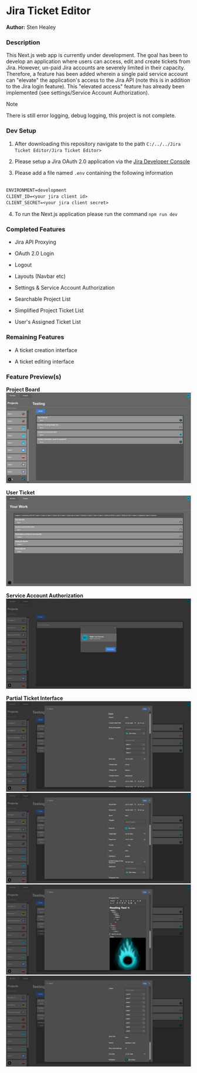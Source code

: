 # Jira Ticket Editor

**Author:** Sten Healey


### **Description**
This Next.js web app is currently under development. The goal has been to develop an application where users can access, edit and create tickets from Jira. However, un-paid Jira accounts are severely limited in their capacity. Therefore, a feature has been added wherein a single paid service account can "elevate" the application's access to the Jira API (note this is in addition to the Jira login feature). This "elevated access" feature has already been implemented (see settings/Service Account Authorization).

> [!Note] 
> There is still error logging, debug logging, this project is not complete.


### **Dev Setup**

1. After downloading this repository navigate to the path `C:/../../Jira Ticket Editor/Jira Ticket Editor>`

2. Please setup a Jira OAuth 2.0 application via the [Jira Developer Console](https://developer.atlassian.com/console/myapps/)

3. Please add a file named `.env` containing the following information

```txt

ENVIRONMENT=development
CLIENT_ID=<your jira client id>
CLIENT_SECRET=<your jira client secret>

```

4. To run the Next.js application please run the command `npm run dev`


### **Completed Features**

- Jira API Proxying

- OAuth 2.0 Login

- Logout

- Layouts (Navbar etc)

- Settings & Service Account Authorization

- Searchable Project List

- Simplified Project Ticket List

- User's Assigned Ticket List

### **Remaining Features**

- A ticket creation interface

- A ticket editing interface

### **Feature Preview(s)**

**Project Board**
![Project Board](Docs/Project%20Boards.png)

**User Ticket**
![User Ticket Board](Docs/User%20Tickets.png)

**Service Account Authorization**
![Service Account Authorization](Docs/Service%20Account%20Authorization.png)

**Partial Ticket Interface**
![Ticket Interface Part 1](Docs/Incomplete%20Ticket%20Interface%20Part%201.png)
![Ticket Interface Part 2](Docs/Incomplete%20Ticket%20Interface%20Part%202.png)
![Ticket Interface Part 3](Docs/Incomplete%20Ticket%20Interface%20Part%203.png)
![Ticket Interface Part 4](Docs/Incomplete%20Ticket%20Interface%20Part%204.png)